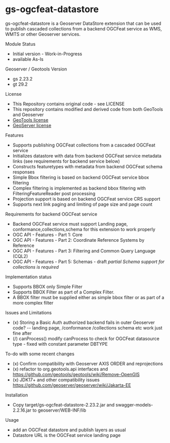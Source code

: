 

gs-ogcfeat-datastore
=================

gs-ogcfeat-datastore is a Geoserver DataStore extension that can be used to publish cascaded collections from a backend OGCFeat service 
as WMS, WMTS or other Geoserver services.

Module Status
- Initial version - Work-in-Progress
- available As-Is 

Geoserver / Geotools Version  
- gs 2.23.2
- gt 29.2

License
- This Repository contains  original code - see LICENSE
- This repository contains modified and derived code from both GeoTools and Geoserver
- [GeoTools license](./license/geotools/LICENSE.md)
- [GeoServer license](./license/geoserver/LICENSE.md)

Features
- Supports publishing OGCFeat collections from a cascaded OGCFeat service
- Initializes datastore with data from backend OGCFeat service metadata links (see requirements for backend service below)
- Constructs featuretypes with metadata from backend OGCFeat schema responses 
- Simple Bbox filtering is based on backend OGCFeat service bbox filtering
- Complex filtering is implemented as backend bbox filtering with FilteringFeatureReader post processing
- Projection support is based on backend OGCFeat service CRS support
- Supports next link paging and limiting of page size and page count

Requirements for backend OGCFeat service 
- Backend OGCFeat service must support Landing page, conformance,collections,schema for this extension to work properly
- OGC API - Features - Part 1: Core
- OGC API - Features - Part 2: Coordinate Reference Systems by Reference
- OGC API - Features - Part 3: Filtering and Common Query Language (CQL2)
- OGC API - Features - Part 5: Schemas - draft *partial Schema support for collections is required* 

Implementation status
- Supports BBOX only Simple Filter
- Supports BBOX Filter as part of a Complex Filter.
- A BBOX filter must be supplied either as simple bbox filter or as part of a more complex filter

Issues and Limitations
- (x) Storing a Basic Auth authorized backend fails in outer Geoserver code?
-- landing page, /conformance /collections schema etc work just fine after
- (/) canProcess() modify canProcess to check for OGCFeat datasource type - fixed with constant parameter DBTYPE

To-do with some recent changes
- (x) Confirm compatibility with Geoserver AXIS ORDER and reprojections
- (x) refactor to org.geotools.api interfaces and https://github.com/geotools/geotools/wiki/Remove-OpenGIS 
- (x) JDK17+ and other compatibility issues https://github.com/geoserver/geoserver/wiki/Jakarta-EE

Installation 
- Copy target/gs-ogcfeat-datastore-2.23.2.jar and swagger-models-2.2.16.jar to geoserver/WEB-INF/lib 

Usage
- add an OGCFeat datastore and publish layers as usual
- Datastore URL is the OGCFeat service landing page 

